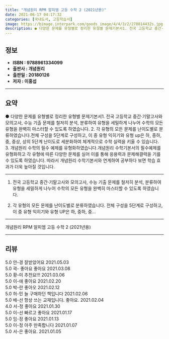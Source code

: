 ```yaml
---
title: "개념원리 RPM 알피엠 고등 수학 2 (2021년용)"
date: 2021-06-17 04:17:32
categories: [국내도서, 고등학습서]
image: https://bimage.interpark.com/goods_image/4/4/3/2/278814432s.jpg
description: ● 다양한 문제를 유형별로 정리한 유형별 문제기본서1. 전국 고등학교 중간·기말고사와 모의고사, 수능 기출 문제를 철저히 분석, 분류하여 유형을 세밀하게 나누어 수학의 모든 유형을 완벽히 마스터할 수 있도록 하였습니다. 2. 각 유형의 모든 문제를 난이도별로 분류하였습니다.전체 구성을
---
```


## **정보**

- **ISBN : 9788961334099**
- **출판사 : 개념원리**
- **출판일 : 20180126**
- **저자 : 이홍섭**

------



## **요약**

●  다양한 문제를 유형별로 정리한 유형별 문제기본서1. 전국 고등학교 중간·기말고사와 모의고사, 수능 기출 문제를 철저히 분석, 분류하여 유형을 세밀하게 나누어 수학의 모든 유형을 완벽히 마스터할 수 있도록 하였습니다. 2. 각 유형의 모든 문제를 난이도별로 분류하였습니다.전체 구성을 5단계로 구성하고, 이 중 유형 익히기와 유형 up은 하, 중하, 중, 중상, 상의 5단계 난이도로 세분화하여 체계적으로 수학 실력을 키울 수 있습니다. 3. 개념원리 수학의 필수 예제를 유형화하였습니다.개념원리 수학기본서의 필수예제를 유형화하고 각 유형에 따른 다양한 문제를 실어 이를 통해 응용력과 문제해결력을 기를 수 있도록 하였습니다. 따라서 개념원리 수학기본서와 연계하여 공부하다 보면 학습 효과가 더욱 높아질 것입니다.

------

1. 전국 고등학교 중간·기말고사와 모의고사, 수능 기출 문제를 철저히 분석, 분류하여 유형을 세밀하게 나누어 수학의 모든 유형을 완벽히 마스터할 수 있도록 하였습니다.
 
2. 각 유형의 모든 문제를 난이도별로 분류하였습니다.
전체 구성을 5단계로 구성하고, 이 중 유형 익히기와 유형 UP은 하, 중하, 중... 

------


개념원리 RPM 알피엠 고등 수학 2 (2021년용) 

------


## **리뷰** 

5.0 안-경 잘받았어요  2021.05.03 <br/>5.0 곽- 좋아요 좋아요  2021.03.08 <br/>5.0 황-미 추천요!!! 2021.03.06 <br/>5.0 이-애 좋아요 2021.02.20 <br/>5.0 박-란 좋아오 2021.02.12 <br/>5.0 허-민 늘 구매하던 책입니다 2021.02.06 <br/>5.0 배-선 항상 쓰는 교재입니다. 좋아요. 2021.02.04 <br/>4.0 서-정 좋아요 2021.01.30 <br/>5.0 이-선 빠르고 좋아요 2021.01.17 <br/>5.0 임-정 좋아요 2021.01.13 <br/>5.0 이-정 아주 만족합니다 2021.01.07 <br/>5.0 서-은 좋아요. 2021.01.05 <br/>